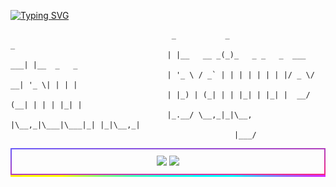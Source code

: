 <!-- <img src="hihi.gif" width="1000px" height="170px"> -->
<!-- <img src="https://raw.githubusercontent.com/khoa083/khoa/main/Khoa_ne/img/Rainbow.gif" style="display: block;margin-left: auto;margin-right: auto;margin-bottom:5px;width:1500px;"> -->
<a href="https://git.io/typing-svg"><img src="https://readme-typing-svg.demolab.com?font=Fira+Code&weight=500&size=100&duration=2000&pause=1000&background=C00BFF00&center=true&vCenter=true&random=false&width=2880&height=102&lines=Hello+everyone+!;I+am+%E4%B8%9C%E6%96%B9%E6%9C%88%E5%88%9D.;This+is+my+profile." alt="Typing SVG" /></a>

```
                                    _           _                       _           
                                   | |__   __ _(_)_   _ _   _  ___  ___| |__  _   _ 
                                   | '_ \ / _` | | | | | | | |/ _ \/ __| '_ \| | | |
                                   | |_) | (_| | | |_| | |_| |  __/ (__| | | | |_| |
                                   |_.__/ \__,_|_|\__, |\__,_|\___|\___|_| |_|\__,_|
                                                  |___/                             
```

<div align="center" style="padding: 10px; border: 2px solid;
  border-image-slice: 1;
  border-image-source: linear-gradient(to right bottom, #6a5af9, #f62682);">
    <img src="https://skillicons.dev/icons?i=react,bootstrap,html,css,vscode,github,figma,tailwind,git,r,cmake,neovim,photoshop" />
    <img src="https://skillicons.dev/icons?i=nodejs,python,javascript,typescript,express,mongodb,c,cpp,java,nextjs,mysql,bash,linux,discord" /><br>
</div>
<img src="https://raw.githubusercontent.com/khoa083/khoa/main/Khoa_ne/img/Rainbow.gif" style="display: block;margin-left: auto;margin-right: auto;margin-bottom:5px;width:1500px;">
